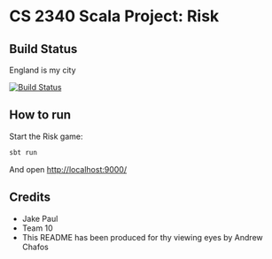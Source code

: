 # CS 2340 Scala Project: Risk

## Build Status

England is my city

[![Build Status](https://api.travis-ci.org/playframework/play-scala-forms-example.svg?branch=2.6.x)](https://www.youtube.com/watch?v=hSlb1ezRqfA)

## How to run

Start the Risk game:

```bash
sbt run
```

And open [http://localhost:9000/](http://localhost:9000/)

## Credits

- Jake Paul
- Team 10
- This README has been produced for thy viewing eyes by Andrew Chafos